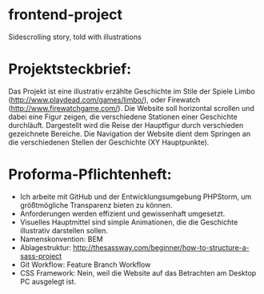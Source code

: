 # frontend-project
Sidescrolling story, told with illustrations


# Projektsteckbrief:
Das Projekt ist eine illustrativ erzählte Geschichte im Stile der Spiele Limbo (http://www.playdead.com/games/limbo/), 
oder Firewatch (http://www.firewatchgame.com/). Die Website soll horizontal scrollen und dabei eine Figur zeigen, 
die verschiedene Stationen einer Geschichte durchläuft. Dargestellt wird die Reise der Hauptfigur durch 
verschieden gezeichnete Bereiche. Die Navigation der Website dient dem Springen an die
verschiedenen Stellen der Geschichte (XY Hauptpunkte).


# Proforma-Pflichtenheft:
* Ich arbeite mit GitHub und der Entwicklungsumgebung PHPStorm, um größtmögliche Transparenz bieten zu können.
* Anforderungen werden effizient und gewissenhaft umgesetzt.
* Visuelles Hauptmittel sind simple Animationen, die die Geschichte illustrativ darstellen sollen.
* Namenskonvention: BEM
* Ablagestruktur: http://thesassway.com/beginner/how-to-structure-a-sass-project
* Git Workflow: Feature Branch Workflow
* CSS Framework: Nein, weil die Website auf das Betrachten am Desktop PC ausgelegt ist.